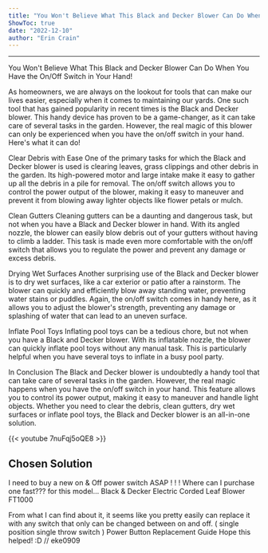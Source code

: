```yaml
---
title: "You Won't Believe What This Black and Decker Blower Can Do When You Have the On/Off Switch in Your Hand!"
ShowToc: true 
date: "2022-12-10"
author: "Erin Crain"
---
```

*****
You Won't Believe What This Black and Decker Blower Can Do When You Have the On/Off Switch in Your Hand!

As homeowners, we are always on the lookout for tools that can make our lives easier, especially when it comes to maintaining our yards. One such tool that has gained popularity in recent times is the Black and Decker blower. This handy device has proven to be a game-changer, as it can take care of several tasks in the garden. However, the real magic of this blower can only be experienced when you have the on/off switch in your hand. Here's what it can do!

Clear Debris with Ease
One of the primary tasks for which the Black and Decker blower is used is clearing leaves, grass clippings and other debris in the garden. Its high-powered motor and large intake make it easy to gather up all the debris in a pile for removal. The on/off switch allows you to control the power output of the blower, making it easy to maneuver and prevent it from blowing away lighter objects like flower petals or mulch.

Clean Gutters
Cleaning gutters can be a daunting and dangerous task, but not when you have a Black and Decker blower in hand. With its angled nozzle, the blower can easily blow debris out of your gutters without having to climb a ladder. This task is made even more comfortable with the on/off switch that allows you to regulate the power and prevent any damage or excess debris.

Drying Wet Surfaces
Another surprising use of the Black and Decker blower is to dry wet surfaces, like a car exterior or patio after a rainstorm. The blower can quickly and efficiently blow away standing water, preventing water stains or puddles. Again, the on/off switch comes in handy here, as it allows you to adjust the blower's strength, preventing any damage or splashing of water that can lead to an uneven surface.

Inflate Pool Toys
Inflating pool toys can be a tedious chore, but not when you have a Black and Decker blower. With its inflatable nozzle, the blower can quickly inflate pool toys without any manual task. This is particularly helpful when you have several toys to inflate in a busy pool party.

In Conclusion
The Black and Decker blower is undoubtedly a handy tool that can take care of several tasks in the garden. However, the real magic happens when you have the on/off switch in your hand. This feature allows you to control its power output, making it easy to maneuver and handle light objects. Whether you need to clear the debris, clean gutters, dry wet surfaces or inflate pool toys, the Black and Decker blower is an all-in-one solution.

{{< youtube 7nuFqj5oQE8 >}} 



## Chosen Solution
 I need to buy a new on & Off power switch ASAP ! ! !
Where can I purchase one fast???
for this model…
Black & Decker Electric Corded Leaf Blower FT1000

 From what I can find about it, it seems like you pretty easily can replace it with any switch that only can be changed between on and off. ( single position single throw switch )
Power Button Replacement Guide
Hope this helped! :D
// eke0909




